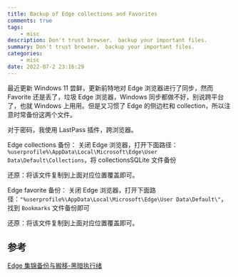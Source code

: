 ```yaml
---
title: Backup of Edge collections and Favorites
comments: true
tags:
    - misc
description: Don't trust browser， backup your important files.
summary: Don't trust browser， backup your important files.
categories:
    - misc
date: 2022-07-2 23:16:29
---
```


最近更新 Windows 11 尝鲜，更新前特地对 Edge 浏览器进行了同步，然而 Favorite 还是丢了，垃圾 Edge 浏览器，Windows 同步都做不好，别说跨平台了，也就 Windows 上用用。但是又习惯了 Edge 的侧边栏和 collection，所以注意时常备份这两个文件。

对于密码，我使用 LastPass 插件，跨浏览器。

Edge collections 备份：
关闭 Edge 浏览器，打开下面路径：`%userprofile%\AppData\Local\Microsoft\Edge\User Data\Default\Collections`，将 collectionsSQLite 文件备份

还原：将该文件复制到上面对应位置覆盖即可。

Edge favorite 备份：
关闭 Edge 浏览器，打开下面路径：`"%userprofile%\AppData\Local\Microsoft\Edge\User Data\Default\"`，找到 `Bookmarks` 文件备份即可

还原：将该文件复制到上面对应位置覆盖即可。

## 参考

[Edge 集锦备份与搬移-黑暗执行绪](https://blog.darkthread.net/blog/edge-collections-backup/)
